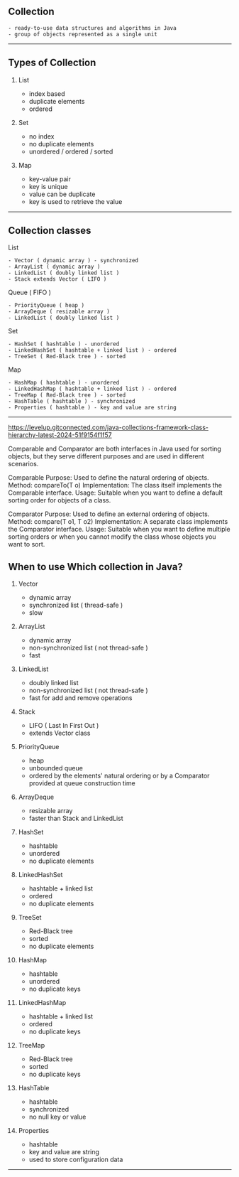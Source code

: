 




Collection
------------

    - ready-to-use data structures and algorithms in Java
    - group of objects represented as a single unit
  
------------------------------------------------------------
Types of Collection
------------------------------------------------------------

1. List
    
    - index based
    - duplicate elements
    - ordered

2. Set

    - no index
    - no duplicate elements
    - unordered / ordered / sorted
   
3. Map
    
    - key-value pair
    - key is unique
    - value can be duplicate
    - key is used to retrieve the value

------------------------------------------------------------
Collection classes
------------------------------------------------------------


List

    - Vector ( dynamic array ) - synchronized
    - ArrayList ( dynamic array )
    - LinkedList ( doubly linked list )
    - Stack extends Vector ( LIFO )

Queue ( FIFO )

    - PriorityQueue ( heap )
    - ArrayDeque ( resizable array )
    - LinkedList ( doubly linked list )

Set

    - HashSet ( hashtable ) - unordered
    - LinkedHashSet ( hashtable + linked list ) - ordered
    - TreeSet ( Red-Black tree ) - sorted

Map

    - HashMap ( hashtable ) - unordered
    - LinkedHashMap ( hashtable + linked list ) - ordered
    - TreeMap ( Red-Black tree ) - sorted
    - HashTable ( hashtable ) - synchronized
    - Properties ( hashtable ) - key and value are string

------------------------------------------------------------

https://levelup.gitconnected.com/java-collections-framework-class-hierarchy-latest-2024-51f9154f1f57



Comparable and Comparator are both interfaces in Java 
used for sorting objects, 
but they serve different purposes and are used in different scenarios.

Comparable
Purpose: Used to define the natural ordering of objects.
Method: compareTo(T o)
Implementation: The class itself implements the Comparable interface.
Usage: Suitable when you want to define a default sorting order for objects of a class.


Comparator
Purpose: Used to define an external ordering of objects.
Method: compare(T o1, T o2)
Implementation: A separate class implements the Comparator interface.
Usage: Suitable when you want to define multiple sorting orders or when you cannot modify the class whose objects you want to sort.



When to use Which  collection in Java?
------------------------------------------------------------


1. Vector
   
   - dynamic array
   - synchronized list ( thread-safe )
   - slow
 
2. ArrayList
   
   - dynamic array
   - non-synchronized list ( not thread-safe )
   - fast

3. LinkedList

    - doubly linked list
    - non-synchronized list ( not thread-safe )
    - fast for add and remove operations

4. Stack

    - LIFO ( Last In First Out )
    - extends Vector class

5. PriorityQueue

    - heap
    - unbounded queue
    - ordered by the elements' natural ordering or by a Comparator provided at queue construction time

6. ArrayDeque

    - resizable array
    - faster than Stack and LinkedList

7. HashSet

    - hashtable
    - unordered
    - no duplicate elements

8. LinkedHashSet

    - hashtable + linked list
    - ordered
    - no duplicate elements

9. TreeSet

    - Red-Black tree
    - sorted
    - no duplicate elements

10. HashMap

    - hashtable
    - unordered
    - no duplicate keys

11. LinkedHashMap

    - hashtable + linked list
    - ordered
    - no duplicate keys

12. TreeMap

    - Red-Black tree
    - sorted
    - no duplicate keys

13. HashTable

    - hashtable
    - synchronized
    - no null key or value

14. Properties

    - hashtable
    - key and value are string
    - used to store configuration data

------------------------------------------------------------



















